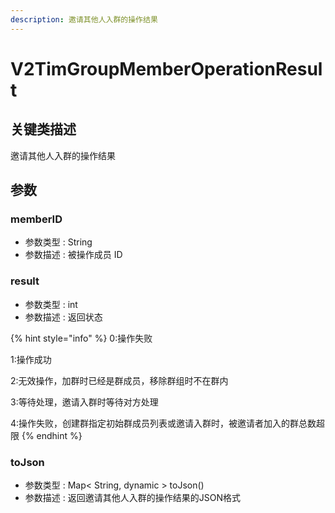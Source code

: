 ```yaml
---
description: 邀请其他人入群的操作结果
---
```


# V2TimGroupMemberOperationResult

## 关键类描述

邀请其他人入群的操作结果

## 参数

### memberID

* 参数类型 : String
* 参数描述 : 被操作成员 ID

### result

* 参数类型 : int
* 参数描述 : 返回状态

{% hint style="info" %}
0:操作失败

1:操作成功

2:无效操作，加群时已经是群成员，移除群组时不在群内

3:等待处理，邀请入群时等待对方处理

4:操作失败，创建群指定初始群成员列表或邀请入群时，被邀请者加入的群总数超限
{% endhint %}

### toJson

* 参数类型 : Map< String, dynamic > toJson()
* 参数描述 : 返回邀请其他人入群的操作结果的JSON格式
